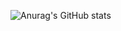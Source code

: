 ![Anurag's GitHub stats](https://github-readme-stats.vercel.app/api?username=OnePointFive99&show_icons=true&theme=transparent)
<!--START_SECTION:waka-->
<!--END_SECTION:waka-->
  
